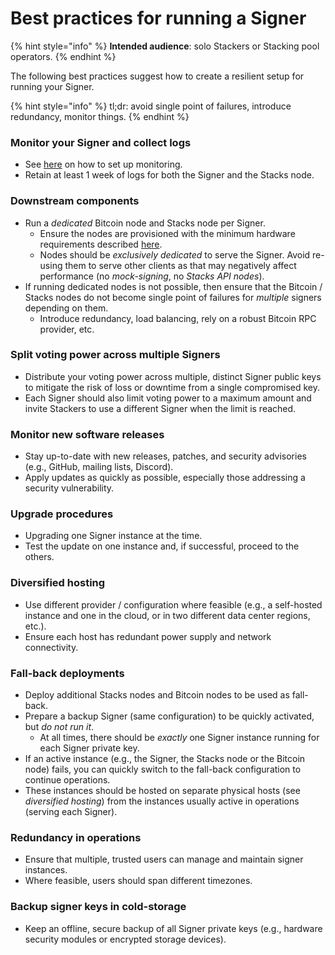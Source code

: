# Best practices for running a Signer

{% hint style="info" %}
**Intended audience**: solo Stackers or Stacking pool operators.
{% endhint %}

The following best practices suggest how to create a resilient setup for running your Signer.

{% hint style="info" %}
tl;dr: avoid single point of failures, introduce redundancy, monitor things.
{% endhint %}

### Monitor your Signer and collect logs

- See
  [here](https://www.notion.so/guides-and-tutorials/running-a-signer/how-to-monitor-signer.md)
  on how to set up monitoring.
- Retain at least 1 week of logs for both the Signer and the Stacks node.

### Downstream components

- Run a *dedicated* Bitcoin node and Stacks node per Signer.
    - Ensure the nodes are provisioned with the minimum hardware requirements
      described
      [here](https://docs.stacks.co/guides-and-tutorials/running-a-signer#minimum-system-requirements).
    - Nodes should be *exclusively dedicated* to serve the Signer. Avoid
      re-using them to serve other clients as that may negatively affect
      performance (no *mock-signing*, no *Stacks API nodes*).
- If running dedicated nodes is not possible, then ensure that the Bitcoin /
  Stacks nodes do not become single point of failures for *multiple* signers
  depending on them.
    - Introduce redundancy, load balancing, rely on a robust Bitcoin RPC
      provider, etc.

### Split voting power across multiple Signers

- Distribute your voting power across multiple, distinct Signer public keys to
  mitigate the risk of loss or downtime from a single compromised key.
- Each Signer should also limit voting power to a maximum amount and invite
  Stackers to use a different Signer when the limit is reached.

### Monitor new software releases

- Stay up-to-date with new releases, patches, and security advisories (e.g.,
  GitHub, mailing lists, Discord).
- Apply updates as quickly as possible, especially those addressing a security
  vulnerability.

### Upgrade procedures

- Upgrading one Signer instance at the time.
- Test the update on one instance and, if successful, proceed to the others.

### Diversified hosting

- Use different provider / configuration where feasible (e.g., a self-hosted
  instance and one in the cloud, or in two different data center regions, etc.).
- Ensure each host has redundant power supply and network connectivity.

### Fall-back deployments

- Deploy additional Stacks nodes and Bitcoin nodes to be used as fall-back.
- Prepare a backup Signer (same configuration) to be quickly activated, but _do
  not run it_.
  - At all times, there should be _exactly_ one Signer instance running for each
    Signer private key.
- If an active instance (e.g., the Signer, the Stacks node or the Bitcoin node)
  fails, you can quickly switch to the fall-back configuration to continue
  operations.
- These instances should be hosted on separate physical hosts (see *diversified
  hosting*) from the instances usually active in operations (serving each
  Signer).

### Redundancy in operations

- Ensure that multiple, trusted users can manage and maintain signer instances.
- Where feasible, users should span different timezones.

### Backup signer keys in cold-storage

- Keep an offline, secure backup of all Signer private keys (e.g., hardware
  security modules or encrypted storage devices).


